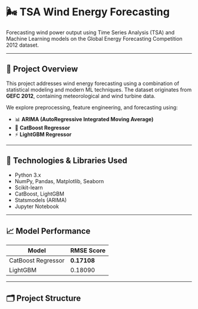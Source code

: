 # 🌬️ TSA Wind Energy Forecasting

Forecasting wind power output using Time Series Analysis (TSA) and Machine Learning models on the Global Energy Forecasting Competition 2012 dataset.

---

## 📌 Project Overview

This project addresses wind energy forecasting using a combination of statistical modeling and modern ML techniques. The dataset originates from **GEFC 2012**, containing meteorological and wind turbine data.

We explore preprocessing, feature engineering, and forecasting using:

- 📊 **ARIMA (AutoRegressive Integrated Moving Average)**
- 🤖 **CatBoost Regressor**
- ⚡ **LightGBM Regressor**

---

## 🧰 Technologies & Libraries Used

- Python 3.x
- NumPy, Pandas, Matplotlib, Seaborn
- Scikit-learn
- CatBoost, LightGBM
- Statsmodels (ARIMA)
- Jupyter Notebook

---

## 📈 Model Performance

| Model              | RMSE Score |
|-------------------|------------|
| CatBoost Regressor| **0.17108** |
| LightGBM          | 0.18090    |

---

## 🗂️ Project Structure

